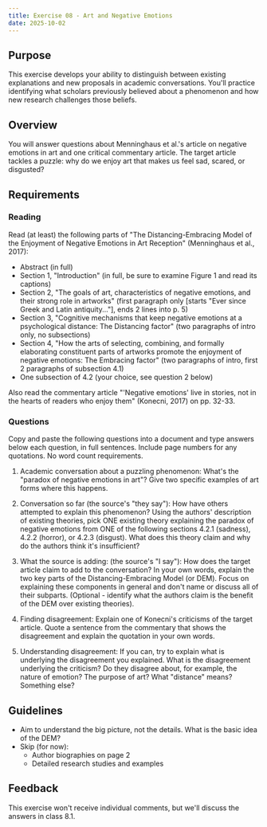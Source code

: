 ```yaml
---
title: Exercise 08 - Art and Negative Emotions
date: 2025-10-02
---
```


## Purpose

This exercise develops your ability to distinguish between existing explanations and new proposals in academic conversations. You'll practice identifying what scholars previously believed about a phenomenon and how new research challenges those beliefs.

## Overview

You will answer questions about Menninghaus et al.'s article on negative emotions in art and one critical commentary article. The target article tackles a puzzle: why do we enjoy art that makes us feel sad, scared, or disgusted?

## Requirements

### Reading

Read (at least) the following parts of "The Distancing-Embracing Model of the Enjoyment of Negative Emotions in Art Reception" (Menninghaus et al., 2017):

- Abstract (in full)
- Section 1, "Introduction" (in full, be sure to examine  Figure 1 and read its captions)
- Section 2, "The goals of art, characteristics of negative emotions, and their strong role in artworks" (first paragraph only [starts "Ever since Greek and Latin antiquity..."], ends 2 lines into p. 5)
- Section 3, "Cognitive mechanisms that keep negative emotions at a psychological distance: The Distancing factor" (two paragraphs of intro only, no subsections)
- Section 4, "How the arts of selecting, combining, and formally elaborating constituent parts of artworks promote the enjoyment of negative emotions: The Embracing factor"  (two paragraphs of intro, first 2 paragraphs of subsection 4.1)
- One subsection of 4.2 (your choice, see question 2 below)

Also read the commentary article "'Negative emotions' live in stories, not in the hearts of readers who enjoy them" (Konecni, 2017) on pp. 32-33.

### Questions

Copy and paste the following questions into a document and type answers below each question, in full sentences. Include page numbers for any quotations. No word count requirements.

1. Academic conversation about a puzzling phenomenon: What's the "paradox of negative emotions in art"? Give two specific examples of art forms where this happens.

2. Conversation so far (the source's "they say"): How have others attempted to explain this phenomenon? Using the authors' description of existing theories, pick ONE existing theory explaining the paradox of negative emotions from ONE of the following sections 4.2.1 (sadness), 4.2.2 (horror), or 4.2.3 (disgust). What does this theory claim and why do the authors think it's insufficient?

3. What the source is adding: (the source's "I say"): How does the target article claim to add to the conversation? In your own words, explain the two key parts of the Distancing-Embracing Model (or DEM). Focus on explaining these components in general and don't name or discuss all of their subparts. (Optional - identify what the authors claim is the benefit of the DEM over existing theories).

4. Finding disagreement: Explain one of Konecni's criticisms of the target article. Quote a sentence from the commentary that shows the disagreement and explain the quotation in your own words.

5. Understanding disagreement: If you can, try to explain what is underlying the disagreement you explained. What is the disagreement underlying the criticism? Do they disagree about, for example, the nature of emotion? The purpose of art? What "distance" means? Something else?

## Guidelines

- Aim to understand the big picture, not the details. What is the basic idea of the DEM?
- Skip (for now):
    - Author biographies on page 2
    - Detailed research studies and examples

## Feedback

This exercise won't receive individual comments, but we'll discuss the answers in class 8.1.
